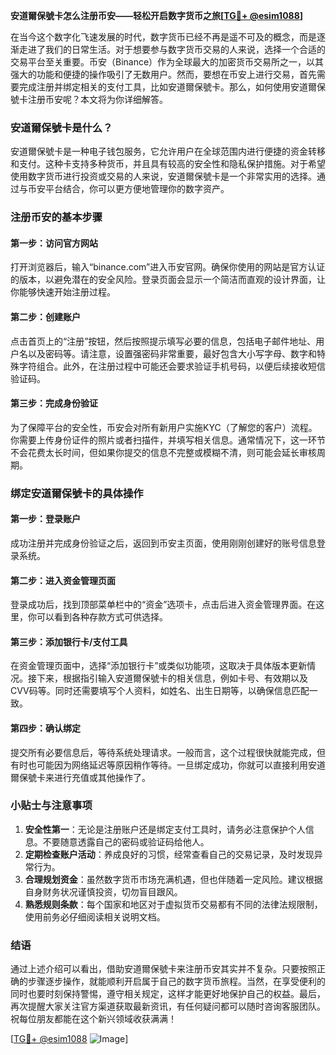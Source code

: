 **安道爾保號卡怎么注册币安——轻松开启数字货币之旅[[TG💪+ @esim1088](https://t.me/s/esim1088)]**

在当今这个数字化飞速发展的时代，数字货币已经不再是遥不可及的概念，而是逐渐走进了我们的日常生活。对于想要参与数字货币交易的人来说，选择一个合适的交易平台至关重要。币安（Binance）作为全球最大的加密货币交易所之一，以其强大的功能和便捷的操作吸引了无数用户。然而，要想在币安上进行交易，首先需要完成注册并绑定相关的支付工具，比如安道爾保號卡。那么，如何使用安道爾保號卡注册币安呢？本文将为你详细解答。

### 安道爾保號卡是什么？

安道爾保號卡是一种电子钱包服务，它允许用户在全球范围内进行便捷的资金转移和支付。这种卡支持多种货币，并且具有较高的安全性和隐私保护措施。对于希望使用数字货币进行投资或交易的人来说，安道爾保號卡是一个非常实用的选择。通过与币安平台结合，你可以更方便地管理你的数字资产。

### 注册币安的基本步骤

#### 第一步：访问官方网站
打开浏览器后，输入“binance.com”进入币安官网。确保你使用的网站是官方认证的版本，以避免潜在的安全风险。登录页面会显示一个简洁而直观的设计界面，让你能够快速开始注册过程。

#### 第二步：创建账户
点击首页上的“注册”按钮，然后按照提示填写必要的信息，包括电子邮件地址、用户名以及密码等。请注意，设置强密码非常重要，最好包含大小写字母、数字和特殊字符组合。此外，在注册过程中可能还会要求验证手机号码，以便后续接收短信验证码。

#### 第三步：完成身份验证
为了保障平台的安全性，币安会对所有新用户实施KYC（了解您的客户）流程。你需要上传身份证件的照片或者扫描件，并填写相关信息。通常情况下，这一环节不会花费太长时间，但如果你提交的信息不完整或模糊不清，则可能会延长审核周期。

### 绑定安道爾保號卡的具体操作

#### 第一步：登录账户
成功注册并完成身份验证之后，返回到币安主页面，使用刚刚创建好的账号信息登录系统。

#### 第二步：进入资金管理页面
登录成功后，找到顶部菜单栏中的“资金”选项卡，点击后进入资金管理界面。在这里，你可以看到各种存款方式可供选择。

#### 第三步：添加银行卡/支付工具
在资金管理页面中，选择“添加银行卡”或类似功能项，这取决于具体版本更新情况。接下来，根据指引输入安道爾保號卡的相关信息，例如卡号、有效期以及CVV码等。同时还需要填写个人资料，如姓名、出生日期等，以确保信息匹配一致。

#### 第四步：确认绑定
提交所有必要信息后，等待系统处理请求。一般而言，这个过程很快就能完成，但有时也可能因为网络延迟等原因稍作等待。一旦绑定成功，你就可以直接利用安道爾保號卡来进行充值或其他操作了。

### 小贴士与注意事项

1. **安全性第一**：无论是注册账户还是绑定支付工具时，请务必注意保护个人信息。不要随意透露自己的密码或验证码给他人。
2. **定期检查账户活动**：养成良好的习惯，经常查看自己的交易记录，及时发现异常行为。
3. **合理规划资金**：虽然数字货币市场充满机遇，但也伴随着一定风险。建议根据自身财务状况谨慎投资，切勿盲目跟风。
4. **熟悉规则条款**：每个国家和地区对于虚拟货币交易都有不同的法律法规限制，使用前务必仔细阅读相关说明文档。

### 结语

通过上述介绍可以看出，借助安道爾保號卡来注册币安其实并不复杂。只要按照正确的步骤逐步操作，就能顺利开启属于自己的数字货币旅程。当然，在享受便利的同时也要时刻保持警惕，遵守相关规定，这样才能更好地保护自己的权益。最后，再次提醒大家关注官方渠道获取最新资讯，有任何疑问都可以随时咨询客服团队。祝每位朋友都能在这个新兴领域收获满满！

[[TG💪+ @esim1088](https://t.me/s/esim1088) ![Image](https://i.postimg.cc/4NQfJmqS/Snipaste-2025-05-13-00-14-12.png)]